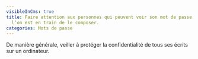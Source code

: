 ```yaml
---
visibleInCms: true
title: Faire attention aux personnes qui peuvent voir son mot de passe lorsque
  l’on est en train de le composer. 
categories: Mots de passe
---
```

De manière générale, veiller à protéger la
confidentialité de tous ses écrits sur un ordinateur.